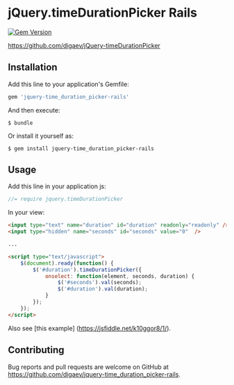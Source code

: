 # jQuery.timeDurationPicker Rails

[![Gem Version](https://badge.fury.io/rb/jquery-time_duration_picker-rails.svg)](https://badge.fury.io/rb/jquery-time_duration_picker-rails)

https://github.com/digaev/jQuery-timeDurationPicker

## Installation

Add this line to your application's Gemfile:

```ruby
gem 'jquery-time_duration_picker-rails'
```

And then execute:

    $ bundle

Or install it yourself as:

    $ gem install jquery-time_duration_picker-rails

## Usage

Add this line in your application js:

```js
//= require jquery.timeDurationPicker
```

In your view:

```html
<input type="text" name="duration" id="duration" readonly="readonly" />
<input type="hidden" name="seconds" id="seconds" value="0"  />

...

<script type="text/javascript">
    $(document).ready(function() {
        $('#duration').timeDurationPicker({
            onselect: function(element, seconds, duration) {
                $('#seconds').val(seconds);
                $('#duration').val(duration);
            }
        });
    });
</script>
```

Also see [this example] (https://jsfiddle.net/k10ggor8/1/).

## Contributing

Bug reports and pull requests are welcome on GitHub at https://github.com/digaev/jquery-time_duration_picker-rails.
